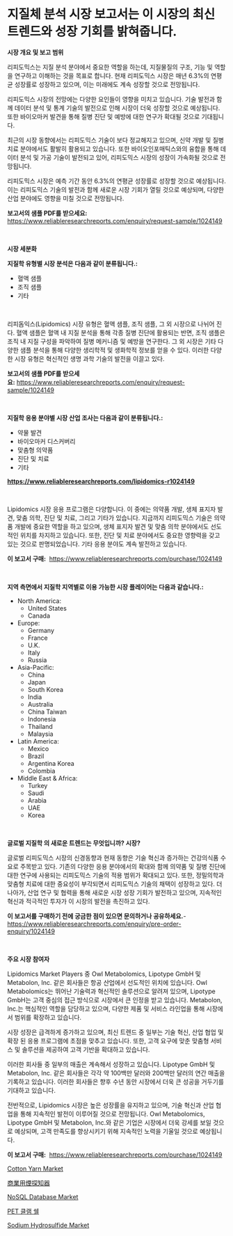 <p><h1>지질체 분석 시장 보고서는 이 시장의 최신 트렌드와 성장 기회를 밝혀줍니다.</h1></p><p><strong>시장 개요 및 보고 범위</strong></p>
<p><p>리피도믹스는 지질 분석 분야에서 중요한 역할을 하는데, 지질물질의 구조, 기능 및 역할을 연구하고 이해하는 것을 목표로 합니다. 현재 리피도믹스 시장은 매년 6.3%의 연평균 성장률로 성장하고 있으며, 이는 미래에도 계속 성장할 것으로 전망됩니다. </p><p>리피도믹스 시장의 전망에는 다양한 요인들이 영향을 미치고 있습니다. 기술 발전과 함께 데이터 분석 및 통계 기술의 발전으로 인해 시장이 더욱 성장할 것으로 예상됩니다. 또한 바이오마커 발견을 통해 질병 진단 및 예방에 대한 연구가 확대될 것으로 기대됩니다.</p><p>최근의 시장 동향에서는 리피도믹스 기술이 보다 정교해지고 있으며, 신약 개발 및 질병 치료 분야에서도 활발히 활용되고 있습니다. 또한 바이오인포매틱스와의 융합을 통해 데이터 분석 및 가공 기술이 발전되고 있어, 리피도믹스 시장의 성장이 가속화될 것으로 전망됩니다.</p><p>리피도믹스 시장은 예측 기간 동안 6.3%의 연평균 성장률로 성장할 것으로 예상됩니다. 이는 리피도믹스 기술의 발전과 함께 새로운 시장 기회가 열릴 것으로 예상되며, 다양한 산업 분야에도 영향을 미칠 것으로 전망됩니다.</p></p>
<p><strong>보고서의 샘플 PDF를 받으세요:</strong> <a href="https://www.reliableresearchreports.com/enquiry/request-sample/1024149">https://www.reliableresearchreports.com/enquiry/request-sample/1024149</a></p>
<p>&nbsp;</p>
<p><strong>시장 세분화</strong></p>
<p><strong>지질학 유형별 시장 분석은 다음과 같이 분류됩니다.:</strong></p>
<p><ul><li>혈액 샘플</li><li>조직 샘플</li><li>기타</li></ul></p>
<p>&nbsp;</p>
<p><p>리피돔익스(Lipidomics) 시장 유형은 혈액 샘플, 조직 샘플, 그 외 시장으로 나뉘어 진다. 혈액 샘플은 혈액 내 지질 분석을 통해 각종 질병 진단에 활용되는 반면, 조직 샘플은 조직 내 지질 구성을 파악하여 질병 메커니즘 및 예방을 연구한다. 그 외 시장은 기타 다양한 샘플 분석을 통해 다양한 생리학적 및 생화학적 정보를 얻을 수 있다. 이러한 다양한 시장 유형은 혁신적인 생명 과학 기술의 발전을 이끌고 있다.</p></p>
<p><strong>보고서의 샘플 PDF를 받으세요:</strong>&nbsp;<a href="https://www.reliableresearchreports.com/enquiry/request-sample/1024149">https://www.reliableresearchreports.com/enquiry/request-sample/1024149</a></p>
<p>&nbsp;</p>
<p><strong> 지질학 응용 분야별 시장 산업 조사는 다음과 같이 분류됩니다.:</strong></p>
<p><ul><li>약물 발견</li><li>바이오마커 디스커버리</li><li>맞춤형 의약품</li><li>진단 및 치료</li><li>기타</li></ul></p>
<p><strong><a href="https://www.reliableresearchreports.com/lipidomics-r1024149">https://www.reliableresearchreports.com/lipidomics-r1024149</a></strong></p>
<p>&nbsp;</p>
<p><p>Lipidomics 시장 응용 프로그램은 다양합니다. 이 중에는 의약품 개발, 생체 표지자 발견, 맞춤 의학, 진단 및 치료, 그리고 기타가 있습니다. 지금까지 리피도믹스 기술은 의약품 개발에 중요한 역할을 하고 있으며, 생체 표지자 발견 및 맞춤 의학 분야에서도 선도적인 위치를 차지하고 있습니다. 또한, 진단 및 치료 분야에서도 중요한 영향력을 갖고 있는 것으로 판명되었습니다. 기타 응용 분야도 계속 발전하고 있습니다.</p></p>
<p><strong>이 보고서 구매:</strong>&nbsp; <a href="https://www.reliableresearchreports.com/purchase/1024149">https://www.reliableresearchreports.com/purchase/1024149</a></p>
<p>&nbsp;</p>
<p><strong>지역 측면에서 지질학 지역별로 이용 가능한 시장 플레이어는 다음과 같습니다.:</strong></p>
<p><ul>
    <li>
        North America:
        <ul>
            <li>United States</li>
            <li>Canada</li>
        </ul>
    </li>
    <li>
        Europe:
        <ul>
            <li>Germany</li>
            <li>France</li>
            <li>U.K.</li>
            <li>Italy</li>
            <li>Russia</li>
        </ul>
    </li>
    <li>
        Asia-Pacific:
        <ul>
            <li>China</li>
            <li>Japan</li>
            <li>South Korea</li>
            <li>India</li>
            <li>Australia</li>
            <li>China Taiwan</li>
            <li>Indonesia</li>
            <li>Thailand</li>
            <li>Malaysia</li>
        </ul>
    </li>
    <li>
        Latin America:
        <ul>
            <li>Mexico</li>
            <li>Brazil</li>
            <li>Argentina Korea</li>
            <li>Colombia</li>
        </ul>
    </li>
    <li>
        Middle East & Africa:
        <ul>
            <li>Turkey</li>
            <li>Saudi</li>
            <li>Arabia</li>
            <li>UAE</li>
            <li>Korea</li>
        </ul>
    </li>
    </ul></p>
<p>&nbsp;</p>
<p><strong>글로벌 지질학 의 새로운 트렌드는 무엇입니까? 시장?</strong></p>
<p><p>글로벌 리피도믹스 시장의 신경동향과 현재 동향은 기술 혁신과 증가하는 건강의식품 수요로 주목받고 있다. 기존의 다양한 응용 분야에서의 확대와 함께 의약품 및 질병 진단에 대한 연구에 사용되는 리피도믹스 기술의 적용 범위가 확대되고 있다. 또한, 정밀의학과 맞춤형 치료에 대한 중요성이 부각되면서 리피도믹스 기술의 채택이 성장하고 있다. 더 나아가, 산업 연구 및 협력을 통해 새로운 시장 성장 기회가 발전하고 있으며, 지속적인 혁신과 적극적인 투자가 이 시장의 발전을 촉진하고 있다.</p></p>
<p><strong>이 보고서를 구매하기 전에 궁금한 점이 있으면 문의하거나 공유하세요.</strong>- <a href="https://www.reliableresearchreports.com/enquiry/pre-order-enquiry/1024149">https://www.reliableresearchreports.com/enquiry/pre-order-enquiry/1024149</a></p>
<p>&nbsp;</p>
<p><strong>주요 시장 참여자</strong></p>
<p><p>Lipidomics Market Players 중 Owl Metabolomics, Lipotype GmbH 및 Metabolon, Inc. 같은 회사들은 항공 산업에서 선도적인 위치에 있습니다. Owl Metabolomics는 뛰어난 기술력과 혁신적인 솔루션으로 알려져 있으며, Lipotype GmbH는 고객 중심의 접근 방식으로 시장에서 큰 인정을 받고 있습니다. Metabolon, Inc.는 핵심적인 역할을 담당하고 있으며, 다양한 제품 및 서비스 라인업을 통해 시장에서 범위를 확장하고 있습니다.</p><p>시장 성장은 급격하게 증가하고 있으며, 최신 트렌드 중 일부는 기술 혁신, 산업 협업 및 확장 된 응용 프로그램에 초점을 맞추고 있습니다. 또한, 고객 요구에 맞춘 맞춤형 서비스 및 솔루션을 제공하여 고객 기반을 확대하고 있습니다.</p><p>이러한 회사들 중 일부의 매출은 계속해서 성장하고 있습니다. Lipotype GmbH 및 Metabolon, Inc. 같은 회사들은 각각 약 100백만 달러와 200백만 달러의 연간 매출을 기록하고 있습니다. 이러한 회사들은 향후 수년 동안 시장에서 더욱 큰 성공을 거두기를 기대하고 있습니다.</p><p>전반적으로, Lipidomics 시장은 높은 성장률을 유지하고 있으며, 기술 혁신과 산업 협업을 통해 지속적인 발전이 이루어질 것으로 전망됩니다. Owl Metabolomics, Lipotype GmbH 및 Metabolon, Inc.와 같은 기업은 시장에서 더욱 강세를 보일 것으로 예상되며, 고객 만족도를 향상시키기 위해 지속적인 노력을 기울일 것으로 예상됩니다.</p></p>
<p><strong>이 보고서 구매:</strong>&nbsp;&nbsp;<a href="https://www.reliableresearchreports.com/purchase/1024149">https://www.reliableresearchreports.com/purchase/1024149</a></p>
<p><p><a href="https://issuu.com/reportprime-2/docs/cotton-yarn-market-size-2030.pptx">Cotton Yarn Market</a></p><p><a href="https://medium.com/@teridactyl90/%E5%95%86%E6%A5%AD%E7%94%A8%E7%85%99%E6%84%9F%E7%9F%A5%E5%99%A8%E3%81%AE%E5%B8%82%E5%A0%B4%E5%B1%95%E6%9C%9B-%E6%A5%AD%E7%95%8C%E3%81%AE%E6%A6%82%E8%A6%81%E3%81%A8%E4%BA%88%E6%B8%AC-2024%E5%B9%B4%E3%81%8B%E3%82%892031%E5%B9%B4%E3%81%BE%E3%81%A7-9c8fada31a14">商業用煙探知器</a></p><p><a href="https://github.com/prosalinda88/Market-Research-Report-List-3/blob/main/nosql-database-market.md">NoSQL Database Market</a></p><p><a href="https://github.com/vsoq0zknh59/Market-Research-Report-List-1/blob/main/231867723756.md">PET 클램 쉘</a></p><p><a href="https://issuu.com/reportprime-2/docs/sodium-hydrosulfide-market-size-2030.pptx">Sodium Hydrosulfide Market</a></p></p>